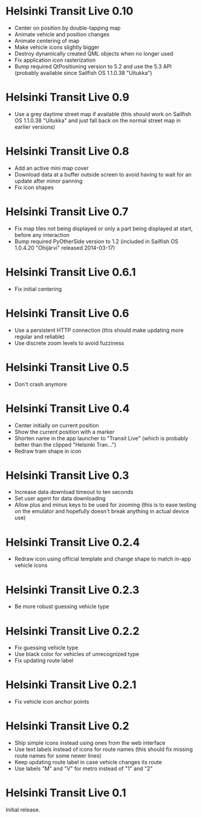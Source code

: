 Helsinki Transit Live 0.10
==========================

 * Center on position by double-tapping map
 * Animate vehicle and position changes
 * Animate centering of map
 * Make vehicle icons slightly bigger
 * Destroy dynamically created QML objects when no longer used
 * Fix application icon rasterization
 * Bump required QtPositioning version to 5.2 and use the 5.3 API
   (probably available since Sailfish OS 1.1.0.38 "Uitukka")

Helsinki Transit Live 0.9
=========================

 * Use a grey daytime street map if available (this should work on
   Sailfish OS 1.1.0.38 "Uitukka" and just fall back on the normal
   street map in earlier versions)

Helsinki Transit Live 0.8
=========================

 * Add an active mini map cover
 * Download data at a buffer outside screen to avoid having
   to wait for an update after minor panning
 * Fix icon shapes

Helsinki Transit Live 0.7
=========================

 * Fix map tiles not being displayed or only a part being displayed
   at start, before any interaction
 * Bump required PyOtherSide version to 1.2 (included in Sailfish OS
   1.0.4.20 "Ohijärvi" released 2014-03-17)

Helsinki Transit Live 0.6.1
===========================

 * Fix initial centering

Helsinki Transit Live 0.6
=========================

 * Use a persistent HTTP connection (this should make updating
   more regular and reliable)
 * Use discrete zoom levels to avoid fuzziness

Helsinki Transit Live 0.5
=========================

 * Don't crash anymore

Helsinki Transit Live 0.4
=========================

 * Center initially on current position
 * Show the current position with a marker
 * Shorten name in the app launcher to "Transit Live" (which is
   probably better than the clipped "Helsinki Tran...")
 * Redraw tram shape in icon

Helsinki Transit Live 0.3
=========================

 * Increase data download timeout to ten seconds
 * Set user agent for data downloading
 * Allow plus and minus keys to be used for zooming (this is to ease
   testing on the emulator and hopefully doesn't break anything in
   actual device use)

Helsinki Transit Live 0.2.4
===========================

 * Redraw icon using official template and change shape to match
   in-app vehicle icons

Helsinki Transit Live 0.2.3
===========================

 * Be more robust guessing vehicle type

Helsinki Transit Live 0.2.2
===========================

 * Fix guessing vehicle type
 * Use black color for vehicles of unrecognized type
 * Fix updating route label

Helsinki Transit Live 0.2.1
===========================

 * Fix vehicle icon anchor points

Helsinki Transit Live 0.2
=========================

 * Ship simple icons instead using ones from the web interface
 * Use text labels instead of icons for route names (this should
   fix missing route names for some newer lines)
 * Keep updating route label in case vehicle changes its route
 * Use labels "M" and "V" for metro instead of "1" and "2"

Helsinki Transit Live 0.1
=========================

Initial release.
